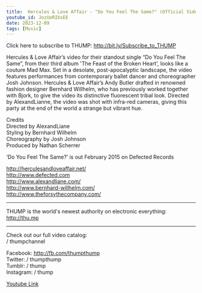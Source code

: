 ```yaml
---
title:  Hercules & Love Affair - "Do You Feel The Same?" (Official Video) 
youtube_id: JozUoRIbsEE
date: 2023-12-09
tags: [Music]
---
```

Click here to subscribe to THUMP: <http://bit.ly/Subscribe_to_THUMP>  

Hercules & Love Affair’s video for their standout single “Do You Feel The Same”, from their third album 'The Feast of the Broken Heart', looks like a couture Mad Max. Set in a desolate, post-apocalyptic landscape, the video features performances from contemporary ballet dancer and choreographer Josh Johnson. Hercules & Love Affair’s Andy Butler drafted in renowned fashion designer Bernhard Willhelm, who has previously worked together with Bjork, to give the video its distinctive fluorescent tribal look. Directed by AlexandLianne, the video was shot with infra-red cameras, giving this party at the end of the world a strange but vibrant hue.  

Credits  
Directed by AlexandLiane  
Styling by Bernhard Wilhelm  
Choreography by Josh Johnson  
Produced by Nathan Scherrer  

‘Do You Feel The Same?’ is out February 2015 on Defected Records  

<http://herculesandloveaffair.net/>  
<http://www.defected.com>  
<http://www.alexandliane.com/>  
<http://www.bernhard-willhelm.com/>  
<http://www.theforsythecompany.com/>  

___  

THUMP is the world's newest authority on electronic everything:  
<http://thu.mp>  
___  

Check out our full video catalog:  
   / thumpchannel  

Facebook: <http://fb.com/thumpthump>  
Twitter:   / thumpthump  
Tumblr:   / thump  
Instagram:   / thump  

[Youtube Link](https://www.youtube.com/watch?v=JozUoRIbsEE)  
